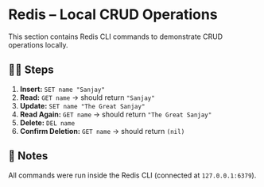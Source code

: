 # Redis – Local CRUD Operations

This section contains Redis CLI commands to demonstrate CRUD operations locally.

## 👨‍💻 Steps

1. **Insert:** `SET name "Sanjay"`
2. **Read:** `GET name` → should return `"Sanjay"`
3. **Update:** `SET name "The Great Sanjay"`
4. **Read Again:** `GET name` → should return `"The Great Sanjay"`
5. **Delete:** `DEL name`
6. **Confirm Deletion:** `GET name` → should return `(nil)`

## 📌 Notes

All commands were run inside the Redis CLI (connected at `127.0.0.1:6379`).
